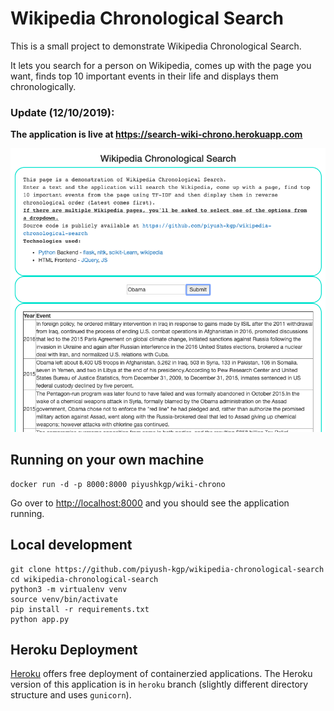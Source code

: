 # Wikipedia Chronological Search

This is a small project to demonstrate Wikipedia Chronological Search.

It lets you search for a person on Wikipedia, comes up with the page you want, finds top 10 important events in their life and displays them chronologically.

### Update (12/10/2019):
<b> The application is live at <u><https://search-wiki-chrono.herokuapp.com>
</u></b>


<img src = "Screenshot 2019-10-12 at 12.50.18 PM.png"/>


## Running on your own machine
```
docker run -d -p 8000:8000 piyushkgp/wiki-chrono
```
Go over to <http://localhost:8000> and you should see the application
running.

## Local development
```
git clone https://github.com/piyush-kgp/wikipedia-chronological-search
cd wikipedia-chronological-search
python3 -m virtualenv venv
source venv/bin/activate
pip install -r requirements.txt
python app.py
```
## Heroku Deployment
[Heroku](http://heroku.com) offers free deployment of containerzied applications. The Heroku version of this application is in `heroku` branch (slightly different directory structure and uses `gunicorn`).
